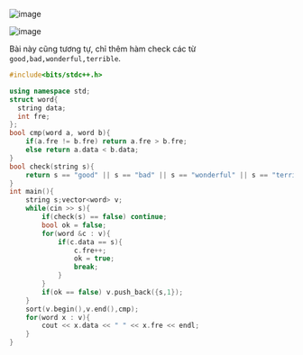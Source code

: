 ![image](https://github.com/Llam-a/Practice_Cpp/assets/115911041/0c959402-2e0c-4070-a52c-3189faa46961)

![image](https://github.com/Llam-a/Practice_Cpp/assets/115911041/972670c0-5a77-4a28-a9e4-a7fbc4ce4920)

Bài này cũng tương tự, chỉ thêm hàm check các từ `good,bad,wonderful,terrible`.

```cpp
#include<bits/stdc++.h>

using namespace std;
struct word{
  string data;
  int fre;
};
bool cmp(word a, word b){
    if(a.fre != b.fre) return a.fre > b.fre;
    else return a.data < b.data;
}
bool check(string s){
    return s == "good" || s == "bad" || s == "wonderful" || s == "terrible";
}
int main(){
    string s;vector<word> v;
    while(cin >> s){
        if(check(s) == false) continue;
        bool ok = false;
        for(word &c : v){
            if(c.data == s){
                c.fre++;
                ok = true;
                break;
            }
        }
        if(ok == false) v.push_back({s,1});
    }
    sort(v.begin(),v.end(),cmp);
    for(word x : v){
        cout << x.data << " " << x.fre << endl;
    }
}
```
